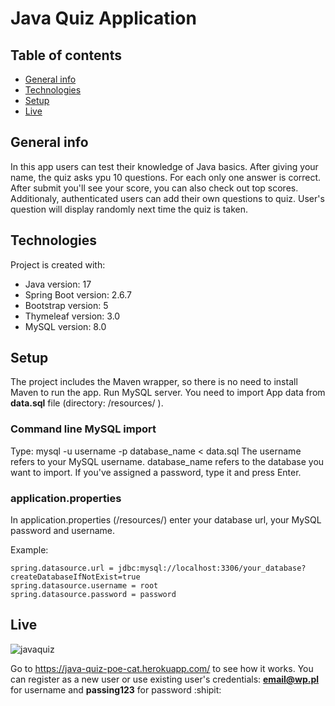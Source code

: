# Java Quiz Application

## Table of contents
* [General info](#general-info)
* [Technologies](#technologies)
* [Setup](#setup)
* [Live](#setup)

## General info
In this app users can test their knowledge of Java basics. After giving your name, the quiz asks ypu 10 questions. For each only one answer is correct. After submit you'll see your score, you can also check out top scores.
Additionaly, authenticated users can add their own questions to quiz. User's question will display randomly next time the quiz is taken. 

## Technologies
Project is created with:
* Java version: 17
* Spring Boot version: 2.6.7
* Bootstrap version: 5
* Thymeleaf version: 3.0
* MySQL version: 8.0

## Setup
The project includes the Maven wrapper, so there is no need to install Maven to run the app. Run MySQL server. You need to import App data from **data.sql** file (directory: /resources/ ). 

### Command line MySQL import
Type: mysql -u username -p database_name < data.sql
The username refers to your MySQL username.
database_name refers to the database you want to import.
If you've assigned a password, type it and press Enter.

### application.properties
In application.properties (/resources/) enter your database url, your MySQL password and username.

Example:

```
spring.datasource.url = jdbc:mysql://localhost:3306/your_database?createDatabaseIfNotExist=true
spring.datasource.username = root
spring.datasource.password = password
```

## Live 

![javaquiz](https://user-images.githubusercontent.com/84228264/177038436-778d4610-e075-4dce-b5d8-5529f0e7bab9.png)

Go to https://java-quiz-poe-cat.herokuapp.com/ to see how it works. 
You can register as a new user or use existing user's credentials: 
**email@wp.pl** for username and 
**passing123** for password :shipit:

